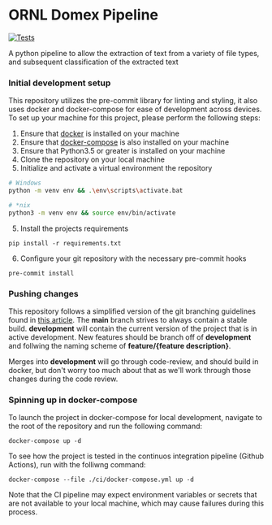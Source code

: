 # ORNL Domex Pipeline
[![Tests](https://github.com/UNCWMixedReality/ORNLDOMEXPipeline/actions/workflows/build.yml/badge.svg)](https://github.com/UNCWMixedReality/ORNLDOMEXPipeline/actions/workflows/build.yml)

A python pipeline to allow the extraction of text from a variety of file types, and subsequent classification of the extracted text

### Initial development setup
This repository utilizes the pre-commit library for linting and styling, it also uses docker and docker-compose for ease of development across devices. To set up your machine for this project, please perform the following steps:
1. Ensure that [docker](https://docker.com) is installed on your machine
2. Ensure that [docker-compose](https://docs.docker.com/compose/install/) is also installed on your machine
3. Ensure that Python3.5 or greater is installed on your machine
4. Clone the repository on your local machine
5. Initialize and activate a virtual environment the repository

```bash
# Windows
python -m venv env && .\env\scripts\activate.bat

# *nix
python3 -m venv env && source env/bin/activate
```

5. Install the projects requirements

`pip install -r requirements.txt`

6. Configure your git repository with the necessary pre-commit hooks

`pre-commit install`

### Pushing changes
This repository follows a simplified version of the git branching guidelines found in [this article](https://nvie.com/posts/a-successful-git-branching-model/). The **main** branch strives to always contain a stable build. **development** will contain the current version of the project that is in active development. New features should be branch off of **development** and follwing the naming scheme of **feature/{feature description}**. 

Merges into **development** will go through code-review, and should build in docker, but don't worry too much about that as we'll work through those changes during the code review.

### Spinning up in docker-compose
To launch the project in docker-compose for local development, navigate to the root of the repository and run the following command:

`docker-compose up -d`

To see how the project is tested in the continuos integration pipeline (Github Actions), run with the folliwng command:

`docker-compose --file ./ci/docker-compose.yml up -d`

Note that the CI pipeline may expect environment variables or secrets that are not available to your local machine, which may cause failures during this process.